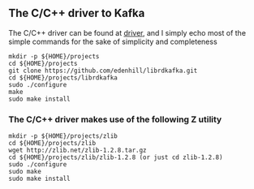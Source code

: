 ## The C/C++ driver to Kafka

The C/C++ driver can be found at [driver](https://github.com/edenhill/librdkafka), 
and I simply echo most of the simple commands for the sake of simplicity and completeness

    mkdir -p ${HOME}/projects
    cd ${HOME}/projects
    git clone https://github.com/edenhill/librdkafka.git
    cd ${HOME}/projects/librdkafka
    sudo ./configure
    make
    sudo make install

### The C/C++ driver makes use of the following Z utility

    mkdir -p ${HOME}/projects/zlib
    cd ${HOME}/projects/zlib
    wget http://zlib.net/zlib-1.2.8.tar.gz
    cd ${HOME}/projects/zlib/zlib-1.2.8 (or just cd zlib-1.2.8)
    sudo ./configure
    sudo make
    sudo make install

